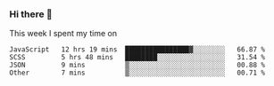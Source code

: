 ### Hi there 👋

<!--
**qiruohan/qiruohan** is a ✨ _special_ ✨ repository because its `README.md` (this file) appears on your GitHub profile.

Here are some ideas to get you started:

- 🔭 I’m currently working on ...
- 🌱 I’m currently learning ...
- 👯 I’m looking to collaborate on ...
- 🤔 I’m looking for help with ...
- 💬 Ask me about ...
- 📫 How to reach me: ...
- 😄 Pronouns: ...
- ⚡ Fun fact: ...
-->

This week I spent my time on 
<!--START_SECTION:waka-->
```text
JavaScript   12 hrs 19 mins  ████████████████▓░░░░░░░░   66.87 % 
SCSS         5 hrs 48 mins   ████████░░░░░░░░░░░░░░░░░   31.54 % 
JSON         9 mins          ▒░░░░░░░░░░░░░░░░░░░░░░░░   00.88 % 
Other        7 mins          ▒░░░░░░░░░░░░░░░░░░░░░░░░   00.71 % 
```
<!--END_SECTION:waka-->
